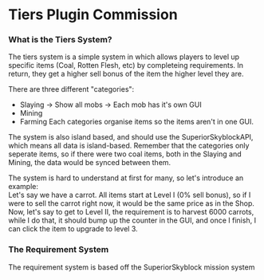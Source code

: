 # Tiers Plugin Commission

### **What is the Tiers System?**
The tiers system is a simple system in which allows players to level up specific items (Coal, Rotten Flesh, etc) by completeing requirements. In return, they get a higher sell bonus of the item the higher level they are.

There are three different "categories":
* Slaying -> Show all mobs -> Each mob has it's own GUI
* Mining
* Farming
Each categories organise items so the items aren't in one GUI. 

The system is also island based, and should use the SuperiorSkyblockAPI, which means all data is island-based. Remember that the categories only seperate items, so if there were two coal items, both in the Slaying and Mining, the data would be synced between them. 

The system is hard to understand at first for many, so let's introduce an example:<br>
Let's say we have a carrot. All items start at Level I (0% sell bonus), so if I were to sell the carrot right now, it would be the same price as in the Shop. Now, let's say to get to Level II, the requirement is to harvest 6000 carrots, while I do that, it should bump up the counter in the GUI, and once I finish, I can click the item to upgrade to level 3.

### **The Requirement System**
The requirement system is based off the SuperiorSkyblock mission system 
